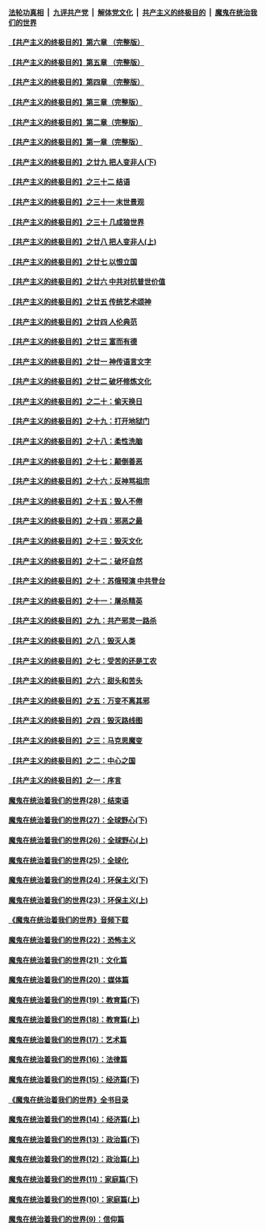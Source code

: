####  [法轮功真相](../../../../basic/blob/master/README.md?t=11030152) &nbsp;|&nbsp; [九评共产党](../../../../9ping.md/blob/master/README.md?t=11030152) &nbsp;|&nbsp; [解体党文化](../../../../jtdwh.md/blob/master/README.md?t=11030152)  &nbsp;|&nbsp; [共产主义的终极目的](../../../../gczydzjmd.md/blob/master/README.md?t=11030152) &nbsp;|&nbsp; [魔鬼在统治我们的世界](../../../../mgztzwmdsj.md/blob/master/README.md?t=11030152) 

#### [【共产主义的终极目的】第六章 （完整版）](../pages/nsc422/n11428913.md?t=11030152) 

#### [【共产主义的终极目的】第五章 （完整版）](../pages/nsc422/n11428912.md?t=11030152) 

#### [【共产主义的终极目的】第四章 （完整版）](../pages/nsc422/n11428907.md?t=11030152) 

#### [【共产主义的终极目的】第三章（完整版）](../pages/nsc422/n11428848.md?t=11030152) 

#### [【共产主义的终极目的】第二章（完整版）](../pages/nsc422/n11428831.md?t=11030152) 

#### [【共产主义的终极目的】第一章（完整版）](../pages/nsc422/n11417651.md?t=11030152) 

#### [【共产主义的终极目的】之廿九 把人变非人(下)](../pages/nsc422/n11344140.md?t=11030152) 

#### [【共产主义的终极目的】之三十二 结语](../pages/nsc422/n11360535.md?t=11030152) 

#### [【共产主义的终极目的】之三十一 末世景观](../pages/nsc422/n11351129.md?t=11030152) 

#### [【共产主义的终极目的】之三十 几成狼世界](../pages/nsc422/n11348280.md?t=11030152) 

#### [【共产主义的终极目的】之廿八 把人变非人(上)](../pages/nsc422/n11340492.md?t=11030152) 

#### [【共产主义的终极目的】之廿七 以恨立国](../pages/nsc422/n11336944.md?t=11030152) 

#### [【共产主义的终极目的】之廿六 中共对抗普世价值](../pages/nsc422/n11324785.md?t=11030152) 

#### [【共产主义的终极目的】之廿五 传统艺术颂神](../pages/nsc422/n11296396.md?t=11030152) 

#### [【共产主义的终极目的】之廿四 人伦典范](../pages/nsc422/n11296397.md?t=11030152) 

#### [【共产主义的终极目的】之廿三 富而有德](../pages/nsc422/n11283598.md?t=11030152) 

#### [【共产主义的终极目的】之廿一 神传语言文字](../pages/nsc422/n11263265.md?t=11030152) 

#### [【共产主义的终极目的】之廿二 破坏修炼文化](../pages/nsc422/n11245728.md?t=11030152) 

#### [【共产主义的终极目的】之二十：偷天换日](../pages/nsc422/n11238846.md?t=11030152) 

#### [【共产主义的终极目的】之十九：打开地狱门](../pages/nsc422/n11206376.md?t=11030152) 

#### [【共产主义的终极目的】之十八：柔性洗脑](../pages/nsc422/n11199994.md?t=11030152) 

#### [【共产主义的终极目的】之十七：颠倒善恶](../pages/nsc422/n11179782.md?t=11030152) 

#### [【共产主义的终极目的】之十六：反神骂祖宗](../pages/nsc422/n11166798.md?t=11030152) 

#### [【共产主义的终极目的】之十五：毁人不倦](../pages/nsc422/n11166792.md?t=11030152) 

#### [【共产主义的终极目的】之十四：邪恶之最](../pages/nsc422/n11150249.md?t=11030152) 

#### [【共产主义的终极目的】之十三：毁灭文化](../pages/nsc422/n11135227.md?t=11030152) 

#### [【共产主义的终极目的】之十二：破坏自然](../pages/nsc422/n11135214.md?t=11030152) 

#### [【共产主义的终极目的】之十：苏俄预演 中共登台](../pages/nsc422/n11118424.md?t=11030152) 

#### [【共产主义的终极目的】之十一：屠杀精英](../pages/nsc422/n11118442.md?t=11030152) 

#### [【共产主义的终极目的】之九：共产邪灵一路杀](../pages/nsc422/n11114139.md?t=11030152) 

#### [【共产主义的终极目的】之八：毁灭人类](../pages/nsc422/n11108503.md?t=11030152) 

#### [【共产主义的终极目的】之七：受苦的还是工农](../pages/nsc422/n11101809.md?t=11030152) 

#### [【共产主义的终极目的】之六：甜头和苦头](../pages/nsc422/n11096971.md?t=11030152) 

#### [【共产主义的终极目的】之五：万变不离其邪](../pages/nsc422/n11091285.md?t=11030152) 

#### [【共产主义的终极目的】之四：毁灭路线图](../pages/nsc422/n11086284.md?t=11030152) 

#### [【共产主义的终极目的】之三：马克思魔变](../pages/nsc422/n11061941.md?t=11030152) 

#### [【共产主义的终极目的】之二：中心之国](../pages/nsc422/n11047728.md?t=11030152) 

#### [【共产主义的终极目的】之一：序言](../pages/nsc422/n11086077.md?t=11030152) 

#### [魔鬼在统治着我们的世界(28)：结束语](../pages/nsc422/n10936246.md?t=11030152) 

#### [魔鬼在统治着我们的世界(27)：全球野心(下)](../pages/nsc422/n10928319.md?t=11030152) 

#### [魔鬼在统治着我们的世界(26)：全球野心(上)](../pages/nsc422/n10900318.md?t=11030152) 

#### [魔鬼在统治着我们的世界(25)：全球化](../pages/nsc422/n10788205.md?t=11030152) 

#### [魔鬼在统治着我们的世界(24)：环保主义(下)](../pages/nsc422/n10695307.md?t=11030152) 

#### [魔鬼在统治着我们的世界(23)：环保主义(上)](../pages/nsc422/n10688613.md?t=11030152) 

#### [《魔鬼在统治着我们的世界》音频下载](../pages/nsc422/n10635553.md?t=11030152) 

#### [魔鬼在统治着我们的世界(22)：恐怖主义](../pages/nsc422/n10614727.md?t=11030152) 

#### [魔鬼在统治着我们的世界(21)：文化篇](../pages/nsc422/n10597706.md?t=11030152) 

#### [魔鬼在统治着我们的世界(20)：媒体篇](../pages/nsc422/n10586579.md?t=11030152) 

#### [魔鬼在统治着我们的世界(19)：教育篇(下)](../pages/nsc422/n10564808.md?t=11030152) 

#### [魔鬼在统治着我们的世界(18)：教育篇(上)](../pages/nsc422/n10526970.md?t=11030152) 

#### [魔鬼在统治着我们的世界(17)：艺术篇](../pages/nsc422/n10499093.md?t=11030152) 

#### [魔鬼在统治着我们的世界(16)：法律篇](../pages/nsc422/n10485969.md?t=11030152) 

#### [魔鬼在统治着我们的世界(15)：经济篇(下)](../pages/nsc422/n10469975.md?t=11030152) 

#### [《魔鬼在统治着我们的世界》全书目录](../pages/nsc422/n10464261.md?t=11030152) 

#### [魔鬼在统治着我们的世界(14)：经济篇(上)](../pages/nsc422/n10457370.md?t=11030152) 

#### [魔鬼在统治着我们的世界(13)：政治篇(下)](../pages/nsc422/n10448270.md?t=11030152) 

#### [魔鬼在统治着我们的世界(12)：政治篇(上)](../pages/nsc422/n10444576.md?t=11030152) 

#### [魔鬼在统治着我们的世界(11)：家庭篇(下)](../pages/nsc422/n10440961.md?t=11030152) 

#### [魔鬼在统治着我们的世界(10)：家庭篇(上)](../pages/nsc422/n10435448.md?t=11030152) 

#### [魔鬼在统治着我们的世界(9)：信仰篇](../pages/nsc422/n10432159.md?t=11030152) 

